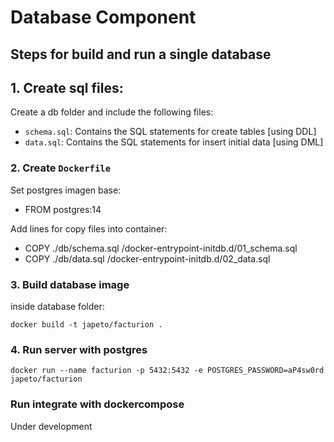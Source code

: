 # Database Component

## Steps for build and run a single database

## 1. Create sql files:

Create a db folder and include the following files:

- `schema.sql`: Contains the SQL statements for create tables [using DDL]
- `data.sql`: Contains the SQL statements for insert initial data [using DML]

### 2. Create `Dockerfile`

Set postgres imagen base:
-  FROM postgres:14

Add lines for copy files into container:
- COPY ./db/schema.sql /docker-entrypoint-initdb.d/01_schema.sql
- COPY ./db/data.sql /docker-entrypoint-initdb.d/02_data.sql

### 3. Build database image

inside database folder:

```
docker build -t japeto/facturion .
```

### 4. Run server with postgres

```
docker run --name facturion -p 5432:5432 -e POSTGRES_PASSWORD=aP4sw0rd japeto/facturion
```


### Run integrate with dockercompose

Under development




